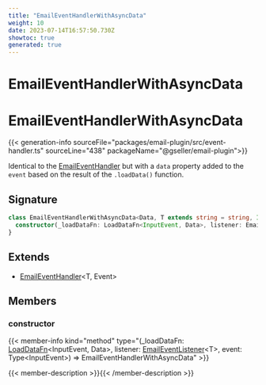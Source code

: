 ```yaml
---
title: "EmailEventHandlerWithAsyncData"
weight: 10
date: 2023-07-14T16:57:50.730Z
showtoc: true
generated: true
---
```

<!-- This file was generated from the Vendure source. Do not modify. Instead, re-run the "docs:build" script -->

# EmailEventHandlerWithAsyncData
<div class="symbol">


# EmailEventHandlerWithAsyncData

{{< generation-info sourceFile="packages/email-plugin/src/event-handler.ts" sourceLine="438" packageName="@gseller/email-plugin">}}

Identical to the <a href='/typescript-api/core-plugins/email-plugin/email-event-handler#emaileventhandler'>EmailEventHandler</a> but with a `data` property added to the `event` based on the result
of the `.loadData()` function.

## Signature

```TypeScript
class EmailEventHandlerWithAsyncData<Data, T extends string = string, InputEvent extends EventWithContext = EventWithContext, Event extends EventWithAsyncData<InputEvent, Data> = EventWithAsyncData<InputEvent, Data>> extends EmailEventHandler<T, Event> {
  constructor(_loadDataFn: LoadDataFn<InputEvent, Data>, listener: EmailEventListener<T>, event: Type<InputEvent>)
}
```
## Extends

 * <a href='/typescript-api/core-plugins/email-plugin/email-event-handler#emaileventhandler'>EmailEventHandler</a>&#60;T, Event&#62;


## Members

### constructor

{{< member-info kind="method" type="(_loadDataFn: <a href='/typescript-api/core-plugins/email-plugin/email-plugin-types#loaddatafn'>LoadDataFn</a>&#60;InputEvent, Data&#62;, listener: <a href='/typescript-api/core-plugins/email-plugin/email-event-listener#emaileventlistener'>EmailEventListener</a>&#60;T&#62;, event: Type&#60;InputEvent&#62;) => EmailEventHandlerWithAsyncData"  >}}

{{< member-description >}}{{< /member-description >}}


</div>
